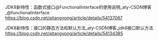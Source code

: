 JDK8新特性：函数式接口@FunctionalInterface的使用说明_aty-CSDN博客_@functionalinterface <https://blog.csdn.net/aitangyong/article/details/54137067>

JDK8新特性：接口的静态方法和默认方法_aty-CSDN博客_jdk8接口默认方法 <https://blog.csdn.net/aitangyong/article/details/54134385>
